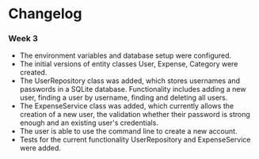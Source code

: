 # Changelog

### Week 3

- The environment variables and database setup were configured.
- The initial versions of entity classes User, Expense, Category were created.
- The UserRepository class was added, which stores usernames and passwords in a SQLite database. Functionality includes adding a new user, finding a user by username, finding and deleting all users.
- The ExpenseService class was added, which currently allows the creation of a new user, the validation whether their password is strong enough and an existing user's credentials.
- The user is able to use the command line to create a new account.
- Tests for the current functionality UserRepository and ExpenseService were added.



